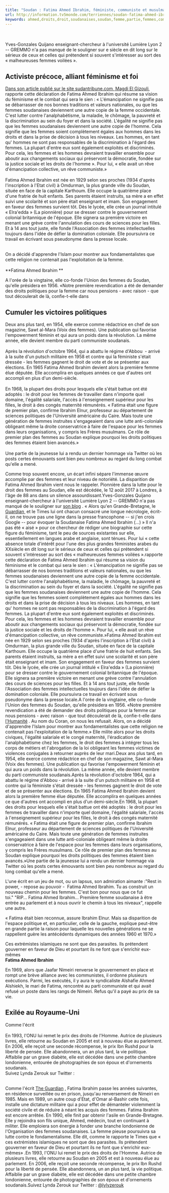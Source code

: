 ```yaml
---
title: "Soudan : Fatima Ahmed Ibrahim, féministe, communiste et musulmane, partie en silence"
url: http://information.tv5monde.com/terriennes/soudan-fatima-ahmed-ibrahim-feministe-communiste-et-musulmane-partie-en-silence-188837
keywords: ahmed,droits,droit,soudanaises,soudan,femme,partie,femmes,communiste,ibrahim,musulmane,fatima,hommes,féministe,silence
---
```

\
 \
Yves-Gonzales Quijano enseignant-chercheur à l'université Lumière Lyon 2 -- GREMMO n'a pas manqué de le souligner sur e siècle en dit long sur le sérieux de ceux et celles qui prétendent si souvent s'intéresser au sort des « malheureuses femmes voilées ».

Activiste précoce, alliant féminisme et foi 
--------------------------------------------

[Dans son article publié sur le site sudantribune.com, Magdi El Gizouli](https://sudantribune.com/spip.php?iframe&page=imprimable&id_article=63328),\
rapporte cette déclaration de Fatima Ahmed Ibrahim qui résume sa vision du féminisme et le combat qui sera le sien : « L\'émancipation ne signifie pas se débarrasser de nos bonnes traditions et valeurs nationales, ou que les femmes soudanaises deviennent une autre copie de la femme occidentale. C\'est lutter contre l\'analphabétisme, la maladie, le chômage, la pauvreté et la discrimination au sein du foyer et dans la société. L\'égalité ne signifie pas que les femmes soudanaises deviennent une autre copie de l\'homme. Cela signifie que les femmes soient complètement égales aux hommes dans les droits et dans la prise de décision à tous les niveaux. Les hommes, en tant qu\' hommes ne sont pas responsables de la discrimination à l\'égard des femmes. La plupart d\'entre eux sont également exploités et discriminés. Pour cela, les femmes et les hommes devraient travailler ensemble pour aboutir aux changements sociaux qui préservont la démocratie, fondée sur la justice sociale et les droits de l\'homme ». Pour lui, « elle avait un rêve d\'émancipation collective, un rêve communiste.»\
\
Fatima Ahmed Ibrahim est née en 1929 selon ses proches (1934 d\'après l\'inscription à l\'Etat civil) à Omdurman, la plus grande ville du Soudan, située en face de la capitale Karthoum. Elle occupe la quatrième place d'une fratrie de huit enfants. Ses parents étaient instruits, sa mère a en effet suivi une scolarité et son père était enseignant et imam. Son engagement en faveur des femmes survient tôt. Dès le lycée, elle crée un journal intitulé « Elra\'edda » (La pionnière) pour se dresser contre le gouvernement colonial britannique de l'époque. Elle signera sa première victoire en menant une grève contre l'annulation des cours de sciences pour les filles. Et à 14 ans tout juste, elle fonde l'Association des femmes intellectuelles toujours dans l'idée de défier la domination coloniale. Elle poursuivra ce travail en écrivant sous pseudonyme dans la presse locale.\
 

On a décidé d\'apprendre l\'Islam pour montrer aux fondamentalistes que cette religion ne contenait pas l\'exploitation de la femme.\
\
**Fatima Ahmed Ibrahim **

A l\'orée de la vingtaine, elle co-fonde l'Union des femmes du Soudan, qu'elle présidera en 1956. «Notre première revendication a été de demander des droits politiques pour la femme car nous pensions - avec raison - que tout découlerait de là, confie-t-elle dans

**Cumuler les victoires politiques** 
-------------------------------------

Deux ans plus tard, en 1954, elle exerce comme rédactrice en chef de son magazine, Sawt al-Mara (Voix des femmes). Une publication qui favorise l'empowerment féminin et qui aura un poids dans la révolution. La même année, elle devient membre du parti communiste soudanais. \
\
Après la révolution d\'octobre 1964, qui a abattu le régime d\'Abbou  - arrivé à la suite d'un putsch militaire en 1958 et contre qui la féministe s'était dressée - les femmes gagnent le droit de vote et de se présenter aux élections. En 1965 Fatima Ahmed Ibrahim devient alors la première femme élue députée. Elle accomplira en quelques années ce que d'autres ont accompli en plus d'un demi-siècle.\
\
En 1968, la plupart des droits pour lesquels elle s\'était battue ont été adoptés : le droit pour les femmes de travailler dans n\'importe quel domaine, l\'égalité salariale, l'accès à l\'enseignement supérieur pour les filles, le droit à des congés maternité rémunérés. « Fatima était une figure de premier plan, confirme Ibrahim Elnur, professeur au département de sciences politiques de l\'Université américaine du Caire. Mais toute une génération de femmes instruites s\'engageaient dans une lutte anti-coloniale obligeant même la droite conservatrice à faire de l\'espace pour les femmes dans leurs organisations, y compris les Frères musulmans. Ce rôle de premier plan des femmes au Soudan explique pourquoi les droits politiques des femmes étaient bien avancés.​»\
\
Une partie de la jeunesse lui a rendu un dernier hommage via Twitter où les posts certes émouvants sont bien peu nombreux au regard du long combat qu'elle a mené. 

Comme trop souvent encore, un écart infini sépare l'immense œuvre accomplie par des femmes et leur niveau de notoriété. La disparition de Fatima Ahmed Ibrahim vient nous le rappeler. Pionnière dans la lutte pour le droit des femmes au Soudan, elle est décédée, le 12 août 2017 à Londres, à l'âge de 88 ans dans un silence assourdissant.Yves-Gonzales Quijano enseignant-chercheur à l'université Lumière Lyon 2 -- GREMMO n'a pas manqué de le souligner sur [son blog](https://cpa.hypotheses.org/6349) . « Alors qu'en Grande-Bretagne, le [Guardian ](https://www.theguardian.com/world/2017/aug/21/fatima-ahmed-ibrahim-obituary) et le Times lui ont chacun consacré une longue nécrologie, écrit-il, on ne trouve pas une ligne dans la presse francophone -- si j'en crois Google -- pour évoquer la Soudanaise Fatima Ahmed Ibrahim (...) » Il n\'a pas été « aisé » pour ce chercheur de rédiger une biographie sur cette figure du féminisme, tant le peu de sources existantes sur elle, essentiellement en langues arabe et anglaise, sont ténues. Pour lui « cette absence totale d'intérêt pour l'une des plus grandes féministes arabes du XXsiècle en dit long sur le sérieux de ceux et celles qui prétendent si souvent s'intéresser au sort des « malheureuses femmes voilées ».rapporte cette déclaration de Fatima Ahmed Ibrahim qui résume sa vision du féminisme et le combat qui sera le sien : « L\'émancipation ne signifie pas se débarrasser de nos bonnes traditions et valeurs nationales, ou que les femmes soudanaises deviennent une autre copie de la femme occidentale. C\'est lutter contre l\'analphabétisme, la maladie, le chômage, la pauvreté et la discrimination au sein du foyer et dans la société. L\'égalité ne signifie pas que les femmes soudanaises deviennent une autre copie de l\'homme. Cela signifie que les femmes soient complètement égales aux hommes dans les droits et dans la prise de décision à tous les niveaux. Les hommes, en tant qu\' hommes ne sont pas responsables de la discrimination à l\'égard des femmes. La plupart d\'entre eux sont également exploités et discriminés. Pour cela, les femmes et les hommes devraient travailler ensemble pour aboutir aux changements sociaux qui préservont la démocratie, fondée sur la justice sociale et les droits de l\'homme ». Pour lui, « elle avait un rêve d\'émancipation collective, un rêve communiste.»Fatima Ahmed Ibrahim est née en 1929 selon ses proches (1934 d\'après l\'inscription à l\'Etat civil) à Omdurman, la plus grande ville du Soudan, située en face de la capitale Karthoum. Elle occupe la quatrième place d'une fratrie de huit enfants. Ses parents étaient instruits, sa mère a en effet suivi une scolarité et son père était enseignant et imam. Son engagement en faveur des femmes survient tôt. Dès le lycée, elle crée un journal intitulé « Elra\'edda » (La pionnière) pour se dresser contre le gouvernement colonial britannique de l'époque. Elle signera sa première victoire en menant une grève contre l'annulation des cours de sciences pour les filles. Et à 14 ans tout juste, elle fonde l'Association des femmes intellectuelles toujours dans l'idée de défier la domination coloniale. Elle poursuivra ce travail en écrivant sous pseudonyme dans la presse locale.A l\'orée de la vingtaine, elle co-fonde l'Union des femmes du Soudan, qu'elle présidera en 1956. «Notre première revendication a été de demander des droits politiques pour la femme car nous pensions - avec raison - que tout découlerait de là, confie-t-elle dans [l'Humanité](http://www.humanite.fr/node/77297) . Au nom du Coran, on nous les refusait. Alors, on a décidé d\'apprendre l\'Islam pour montrer aux fondamentalistes que cette religion ne contenait pas l\'exploitation de la femme.» Elle milite alors pour les droits civiques, l\'égalité salariale et le congé maternité, l\'éradication de l\'analphabétisme chez les femmes, le droit des femmes à intégrer tous les corps de métiers et l\'abrogation de la loi obligeant les femmes victimes de violences conjugales à retourner auprès de leur mari.Deux ans plus tard, en 1954, elle exerce comme rédactrice en chef de son magazine, Sawt al-Mara (Voix des femmes). Une publication qui favorise l'empowerment féminin et qui aura un poids dans la révolution. La même année, elle devient membre du parti communiste soudanais.Après la révolution d\'octobre 1964, qui a abattu le régime d\'Abbou - arrivé à la suite d'un putsch militaire en 1958 et contre qui la féministe s'était dressée - les femmes gagnent le droit de vote et de se présenter aux élections. En 1965 Fatima Ahmed Ibrahim devient alors la première femme élue députée. Elle accomplira en quelques années ce que d'autres ont accompli en plus d'un demi-siècle.En 1968, la plupart des droits pour lesquels elle s\'était battue ont été adoptés : le droit pour les femmes de travailler dans n\'importe quel domaine, l\'égalité salariale, l'accès à l\'enseignement supérieur pour les filles, le droit à des congés maternité rémunérés. « Fatima était une figure de premier plan, confirme Ibrahim Elnur, professeur au département de sciences politiques de l\'Université américaine du Caire. Mais toute une génération de femmes instruites s\'engageaient dans une lutte anti-coloniale obligeant même la droite conservatrice à faire de l\'espace pour les femmes dans leurs organisations, y compris les Frères musulmans. Ce rôle de premier plan des femmes au Soudan explique pourquoi les droits politiques des femmes étaient bien avancés.​»Une partie de la jeunesse lui a rendu un dernier hommage via Twitter où les posts certes émouvants sont bien peu nombreux au regard du long combat qu'elle a mené.

L\'une écrit en un jeu de mot, ou un lapsus, son admiration aimante :\"Rest in power, - repose au pouvoir -  Fatima Ahmed Ibrahim. Tu as construit un nouveau chemin pour les femmes. C\'est bon pour nous que ce fut toi.\" \"RIP... Fatima Ahmed Ibrahim... Première femme soudanaise à être entrée au parlement et à nous ouvrir le chemin à tous les niveaux\", rappelle une autre.

« Fatima était bien reconnue, assure Ibrahim Elnur. Mais sa disparition de l\'espace politique et, en particulier, celle de la gauche, explique peut-être en grande partie la raison pour laquelle les nouvelles générations ne se rappellent guère les antécédents dynamiques des années 1960 et 1970.»

Ces extrémistes islamiques ne sont que des parasites. Ils prétendent gouverner en faveur de Dieu et pourtant ils ne font que s\'enrichir eux-mêmes\
**Fatima Ahmed Ibrahim**

En 1969, alors que Jaafar Nimeiri renverse le gouvernement en place et rompt une brève alliance avec les communistes, il ordonne plusieurs exécutions. Parmi, les exécutés, il y aura le syndicaliste Alshafie Ahmed Alshiekh, le mari de Fatima, rencontré au parti communiste et qui avait refusé un poste dans les rangs de Nimeiri. Refus qu\'il a payé au prix de sa vie.

Exilée au Royaume-Uni
---------------------

Comme l\'écrit \
 \
En 1993, l'ONU lui remet le prix des droits de l'Homme. Autrice de plusieurs livres, elle retourne au Soudan en 2005 et est à nouveau élue au parlement. En 2006, elle reçoit une seconde récompense, le prix Ibn Rushd pour la liberté de pensée. Elle abandonnera, un an plus tard, la vie politique. Affaiblie par un grave diabète, elle est décédée dans une petite chambre londonienne, entourée de photographies de son époux et d\'ornements soudanais.\
Suivez Lynda Zerouk sur Twitter : \
 

Comme l\'écrit [The Guardian](https://www.theguardian.com/world/2017/aug/21/fatima-ahmed-ibrahim-obituary) , Fatima Ibrahim passe les années suivantes, en résidence surveillée ou en prison, jusqu'au renversement de Nimeiri en 1985. Mais en 1989, un autre coup d\'Etat, d\'Omar al-Bashir cette fois, installe une dictature militaire qui a pour effet de démanteler violemment la société civile et de réduire à néant les acquis des femmes. Fatima Ibrahim est encore arrêtée. En 1990, elle finit par obtenir l\'asile en Grande-Bretagne. Elle y rejoindra son fils unique, Ahmed, médecin, tout en continuant à militer. Elle emploiera son énergie à fonder une branche londonienne de l\'Organisation des femmes soudanaises. La femme pieuse poursuivra sa lutte contre le fondamentalisme. Elle dit, comme le rapporte le Times que « ces extrémistes islamiques ne sont que des parasites. Ils prétendent gouverner en faveur de Dieu et pourtant ils ne font que s\'enrichir eux-mêmes» .En 1993, l'ONU lui remet le prix des droits de l'Homme. Autrice de plusieurs livres, elle retourne au Soudan en 2005 et est à nouveau élue au parlement. En 2006, elle reçoit une seconde récompense, le prix Ibn Rushd pour la liberté de pensée. Elle abandonnera, un an plus tard, la vie politique. Affaiblie par un grave diabète, elle est décédée dans une petite chambre londonienne, entourée de photographies de son époux et d\'ornements soudanais.Suivez Lynda Zerouk sur Twitter : [\@lylyzerouk](https://twitter.com/lylyzerouk)
